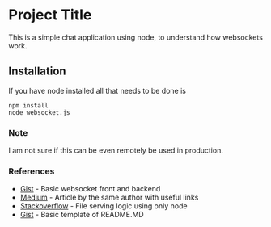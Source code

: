 # Project Title

This is a simple chat application using node, to understand how websockets work. 

## Installation

If you have node installed all that needs to be done is 
```
npm install
node websocket.js
```
### Note

I am not sure if this can be even remotely be used in production.

### References
* [Gist](https://gist.github.com/martinsik/2031681) - Basic websocket front and backend
* [Medium](https://medium.com/@martin.sikora/node-js-websocket-simple-chat-tutorial-2def3a841b61) - Article by the same author with useful links
* [Stackoverflow](https://stackoverflow.com/a/26354478/7069816) - File serving logic using only node
* [Gist](https://gist.github.com/PurpleBooth/109311bb0361f32d87a2) - Basic template of README.MD
